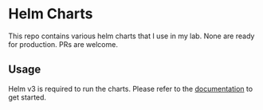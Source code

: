 # Helm Charts

This repo contains various helm charts that I use in my lab. None are ready for production. PRs are welcome.

## Usage

Helm v3 is required to run the charts. Please refer to the [documentation](https://helm.sh/docs/) to get started.
